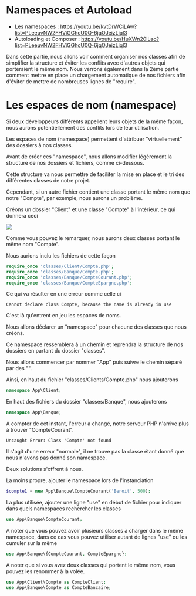 # Namespaces et Autoload

- Les namespaces : https://youtu.be/kvtDrWCiLAw?list=PLeeuvNW2FHViGGhcU0Q-6jqOJeizLiql3
- Autoloading et Composer : https://youtu.be/HuXWn20lLao?list=PLeeuvNW2FHViGGhcU0Q-6jqOJeizLiql3

Dans cette partie, nous allons voir comment organiser nos classes afin de simplifier la structure et éviter les conflits avec d'autres objets qui porteraient le même nom. Nous verrons également dans la 2ème partie comment mettre en place un chargement automatique de nos fichiers afin d'éviter de mettre de nombreuses lignes de "require".

# Les espaces de nom (namespace)

Si deux développeurs différents appellent leurs objets de la même façon, nous aurons potentiellement des conflits lors de leur utilisation.

Les espaces de nom (namespace) permettent d'attribuer "virtuellement" des dossiers à nos classes.

Avant de créer ces "namespace", nous allons modifier légèrement la structure de nos dossiers et fichiers, comme ci-dessous.

Cette structure va nous permettre de faciliter la mise en place et le tri des différentes classes de notre projet.

Cependant, si un autre fichier contient une classe portant le même nom que notre "Compte", par exemple, nous aurons un problème.

Créons un dossier "Client" et une classe "Compte" à l'intérieur, ce qui donnera ceci

![](https://nouvelle-techno.fr/assets/uploads/content/c5af771898f345bdbefa47d18496ed07.png)

Comme vous pouvez le remarquer, nous aurons deux classes portant le même nom "Compte".

Nous aurions inclu les fichiers de cette façon

```php
require_once 'classes/Client/Compte.php';
require_once 'classes/Banque/Compte.php';
require_once 'classes/Banque/CompteCourant.php';
require_once 'classes/Banque/CompteEpargne.php';
```

Ce qui va résulter en une erreur comme celle ci

```
Cannot declare class Compte, because the name is already in use
```

C'est là qu'entrent en jeu les espaces de noms.

Nous allons déclarer un "namespace" pour chacune des classes que nous créons.

Ce namespace ressemblera à un chemin et reprendra la structure de nos dossiers en partant du dossier "classes".

Nous allons commencer par nommer "App" puis suivre le chemin séparé par des "\".

Ainsi, en haut du fichier "classes/Clients/Compte.php" nous ajouterons

```php
namespace App\Client;
```

En haut des fichiers du dossier "classes/Banque", nous ajouterons

```php
namespace App\Banque;
```

A compter de cet instant, l'erreur a changé, notre serveur PHP n'arrive plus à trouver "CompteCourant".

```
Uncaught Error: Class 'Compte' not found
```

Il s'agit d'une erreur "normale", il ne trouve pas la classe étant donné que nous n'avons pas donné son namespace.

Deux solutions s'offrent à nous.

La moins propre, ajouter le namespace lors de l'instanciation

```php
$compte1 = new App\Banque\CompteCourant('Benoit', 500);
```

La plus utilisée, ajouter une ligne "use" en début de fichier pour indiquer dans quels namespaces rechercher les classes

```php
use App\Banque\CompteCourant;
```

A noter que vous pouvez avoir plusieurs classes à charger dans le même namespace, dans ce cas vous pouvez utiliser autant de lignes "use" ou les cumuler sur la même

```php
use App\Banque\{CompteCourant, CompteEpargne};
```

A noter que si vous avez deux classes qui portent le même nom, vous pouvez les renommer à la volée.

```php
use App\Client\Compte as CompteClient;
use App\Banque\Compte as CompteBancaire;
```